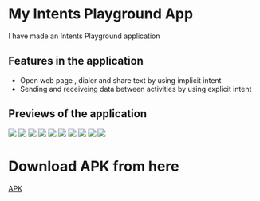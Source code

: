 # My Intents Playground App

I have made an Intents Playground application 


## Features in the application

- Open web page , dialer and share text by using implicit intent
- Sending and receiveing data between activities by using explicit intent



## Previews of the application

![](https://github.com/alein249/Intents-Playground/blob/master/app/src/main/res/drawable/ss1.jpg)
![](https://github.com/alein249/Intents-Playground/blob/master/app/src/main/res/drawable/ss2.jpg)
![](https://github.com/alein249/Intents-Playground/blob/master/app/src/main/res/drawable/ss3.jpg)
![](https://github.com/alein249/Intents-Playground/blob/master/app/src/main/res/drawable/ss4.jpg)
![](https://github.com/alein249/Intents-Playground/blob/master/app/src/main/res/drawable/ss5.jpg)
![](https://github.com/alein249/Intents-Playground/blob/master/app/src/main/res/drawable/ss6.jpg)
![](https://github.com/alein249/Intents-Playground/blob/master/app/src/main/res/drawable/ss7.jpg)
![](https://github.com/alein249/Intents-Playground/blob/master/app/src/main/res/drawable/ss8.jpg)
![](https://github.com/alein249/Intents-Playground/blob/master/app/src/main/res/drawable/ss9.jpg)
![](https://github.com/alein249/Intents-Playground/blob/master/app/src/main/res/drawable/ss10.jpg)

# Download APK from here

[APK](https://github.com/alein249/Intents-Playground/releases/download/intentsplay/app-debug.apk)
